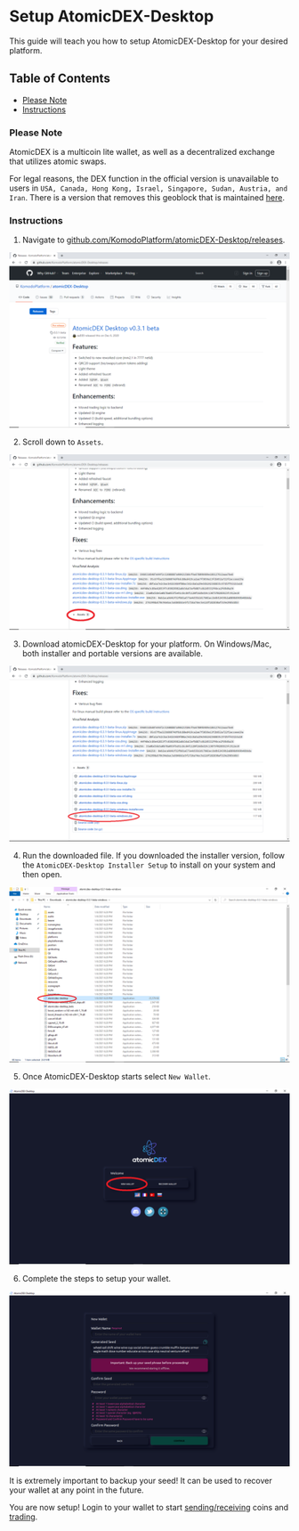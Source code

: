 # Setup AtomicDEX-Desktop

This guide will teach you how to setup AtomicDEX-Desktop for your desired platform.

## Table of Contents

- [Please Note](#Please-Note)
- [Instructions](#Instructions)

### Please Note

AtomicDEX is a multicoin lite wallet, as well as a decentralized exchange that utilizes atomic swaps.

For legal reasons, the DEX function in the official version is unavailable to users in `USA, Canada, Hong Kong, Israel, Singapore, Sudan, Austria, and Iran`. There is a version that removes this geoblock that is maintained [here](https://github.com/marmarachain/atomicdex-desktop/releases).

### Instructions

1. Navigate to [github.com/KomodoPlatform/atomicDEX-Desktop/releases](https://github.com/KomodoPlatform/atomicDEX-Desktop/releases).

![Github](/images/atomicdex_setup_github.png)

2. Scroll down to `Assets`.

![Assets](/images/atomicdex_setup_assets.png)

3. Download atomicDEX-Desktop for your platform. On Windows/Mac, both installer and portable versions are available.

![Download](/images/atomicdex_setup_download.png)

4. Run the downloaded file. If you downloaded the installer version, follow the `AtomicDEX-Desktop Installer Setup` to install on your system and then open.

![Run](/images/atomicdex_setup_run.png)

5. Once AtomicDEX-Desktop starts select `New Wallet`.

![New wallet](/images/atomicdex_setup_new_wallet.png)

6. Complete the steps to setup your wallet.

![New wallet Setup](/images/atomicdex_setup_new_wallet_page.png)

It is extremely important to backup your seed! It can be used to recover your wallet at any point in the future.

You are now setup! Login to your wallet to start [sending/receiving](Use-AtomicDEX-Desktop-As-A-Wallet.md) coins and [trading](Use-AtomicDEX-Desktop-For-Trading.md).
